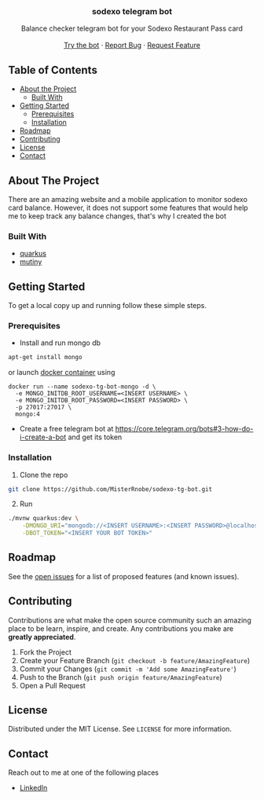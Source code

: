 <br />
<p align="center">

  <h3 align="center">sodexo telegram bot</h3>

  <p align="center">
    Balance checker telegram bot for your Sodexo Restaurant Pass card
    <br />
    <br />
    <a href="http://t.me/sodexo_card_bot">Try the bot</a>
    ·
    <a href="https://github.com/MisterRnobe/sodexo-tg-bot/issues/new?assignees=&labels=bug&template=bug_report.md&title=">Report Bug</a>
    ·
    <a href="https://github.com/MisterRnobe/sodexo-tg-bot/issues/new?assignees=&labels=enhancement&template=feature_request.md&title=">Request Feature</a>
  </p>
</p>



## Table of Contents

* [About the Project](#about-the-project)
  * [Built With](#built-with)
* [Getting Started](#getting-started)
  * [Prerequisites](#prerequisites)
  * [Installation](#installation)
* [Roadmap](#roadmap)
* [Contributing](#contributing)
* [License](#license)
* [Contact](#contact)



## About The Project

There are an amazing website and a mobile application to monitor sodexo card balance.
However, it does not support some features that would help me to keep track any balance changes, that's why I created the bot  


### Built With

* [quarkus](https://quarkus.io/)
* [mutiny](https://smallrye.io/smallrye-mutiny/)


## Getting Started

To get a local copy up and running follow these simple steps.

### Prerequisites

* Install and run mongo db
```sh
apt-get install mongo
```
or launch [docker container]() using
```shell script
docker run --name sodexo-tg-bot-mongo -d \
  -e MONGO_INITDB_ROOT_USERNAME=<INSERT USERNAME> \
  -e MONGO_INITDB_ROOT_PASSWORD=<INSERT PASSWORD> \
  -p 27017:27017 \
  mongo:4
```

* Create a free telegram bot at https://core.telegram.org/bots#3-how-do-i-create-a-bot and get its token

### Installation

1. Clone the repo
```sh
git clone https://github.com/MisterRnobe/sodexo-tg-bot.git
```
2. Run
```sh
./mvnw quarkus:dev \
    -DMONGO_URI="mongodb://<INSERT USERNAME>:<INSERT PASSWORD>@localhost:27017" \
    -DBOT_TOKEN="<INSERT YOUR BOT TOKEN>"
```



## Roadmap
See the [open issues](https://github.com/MisterRnobe/sodexo-tg-bot/issues) for a list of proposed features (and known issues).


## Contributing

Contributions are what make the open source community such an amazing place to be learn, inspire, and create. Any contributions you make are **greatly appreciated**.

1. Fork the Project
2. Create your Feature Branch (`git checkout -b feature/AmazingFeature`)
3. Commit your Changes (`git commit -m 'Add some AmazingFeature'`)
4. Push to the Branch (`git push origin feature/AmazingFeature`)
5. Open a Pull Request


## License

Distributed under the MIT License. See `LICENSE` for more information.


## Contact

Reach out to me at one of the following places

* [LinkedIn](https://www.linkedin.com/in/nikita-medvedev-643489190/)
